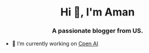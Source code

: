 <h1 align="center">Hi 👋, I'm Aman</h1>
<h3 align="center">A passionate blogger from US.</h3>

- 🔭 I’m currently working on [Cpen AI](https://cpen.ai)
